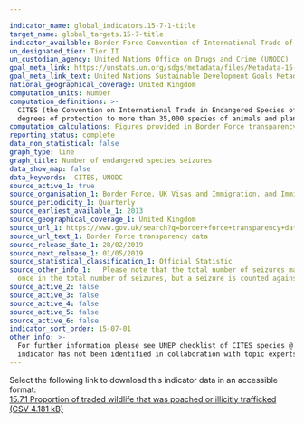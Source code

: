 ```yaml
---

indicator_name: global_indicators.15-7-1-title
target_name: global_targets.15-7-title
indicator_available: Border Force Convention of International Trade of Endangered Species (CITES) seizures
un_designated_tier: Tier II
un_custodian_agency: United Nations Office on Drugs and Crime (UNODC)
goal_meta_link: https://unstats.un.org/sdgs/metadata/files/Metadata-15-07-01.pdf
goal_meta_link_text: United Nations Sustainable Development Goals Metadata (PDF 210 KB)
national_geographical_coverage: United Kingdom
computation_units: Number
computation_definitions: >-
  CITES (the Convention on International Trade in Endangered Species of Wild Fauna and Flora) is an international agreement between governments. Its aim is to ensure that international trade in specimens of wild animals and plants does not threaten their survival. CITES accords varying
  degrees of protection to more than 35,000 species of animals and plants, whether they are traded as live specimens, fur coats or dried herbs.
computation_calculations: Figures provided in Border Force transparency data.
reporting_status: complete
data_non_statistical: false
graph_type: line
graph_title: Number of endangered species seizures
data_show_map: false
data_keywords:  CITES, UNODC
source_active_1: true
source_organisation_1: Border Force, UK Visas and Immigration, and Immigration Enforcement
source_periodicity_1: Quarterly
source_earliest_available_1: 2013
source_geographical_coverage_1: United Kingdom
source_url_1: https://www.gov.uk/search?q=border+force+transparency+data
source_url_text_1: Border Force transparency data
source_release_date_1: 28/02/2019
source_next_release_1: 01/05/2019
source_statistical_classification_1: Official Statistic 
source_other_info_1:   Please note that the total number of seizures may not equate to the sum of the CITES seizures, this is due to the possibility of multiple seizures. A multiple seizure is where two or more category types (e.g. caviar and timber) are seized on a particular occasion. The occasion is counted
  once in the total number of seizures, but a seizure is counted against each category.
source_active_2: false
source_active_3: false
source_active_4: false
source_active_5: false
source_active_6: false
indicator_sort_order: 15-07-01
other_info: >-
  For further information please see UNEP checklist of CITES species @ http://checklist.cites.org/#/en This indicator is being used as an approximation of the UN SDG Indicator. Where possible, we will work to identify or develop UK data to meet the global indicator specification. This
  indicator has not been identified in collaboration with topic experts.
---
```

Select the following link to download this indicator data in an accessible format:<br>[15.7.1 Proportion of traded wildlife that was poached or illicitly trafficked (CSV 4.181 kB)](https://sustainabledevelopment-uk.github.io/sdg-data/data/15-7-1.csv)